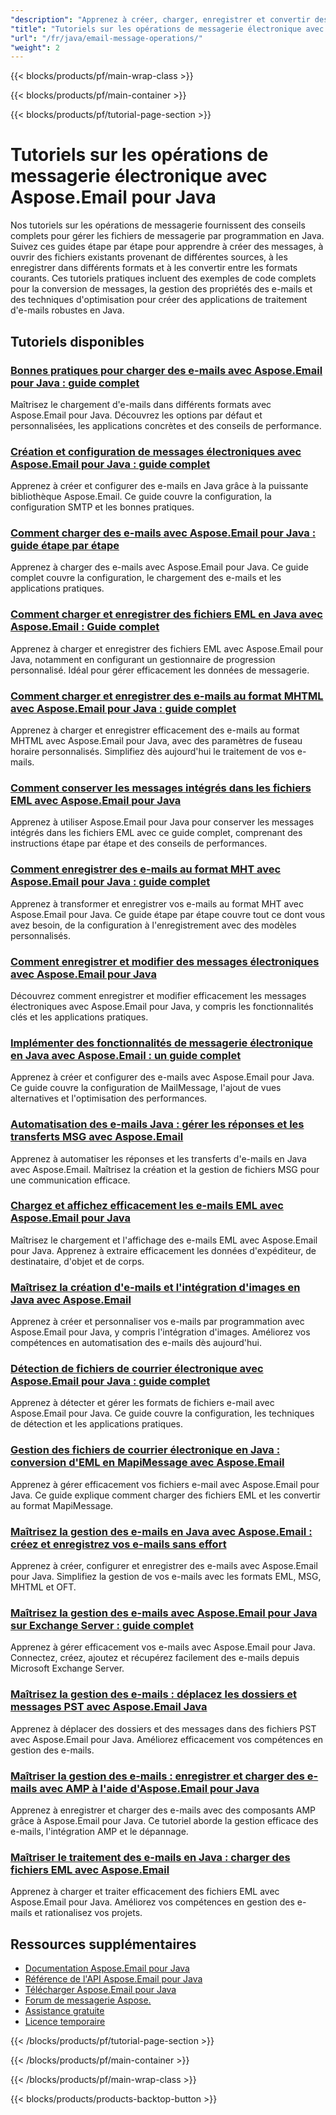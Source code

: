 ```yaml
---
"description": "Apprenez à créer, charger, enregistrer et convertir des messages électroniques entre les formats (EML, MSG, MHTML) avec ces didacticiels Aspose.Email pour Java."
"title": "Tutoriels sur les opérations de messagerie électronique avec Aspose.Email pour Java"
"url": "/fr/java/email-message-operations/"
"weight": 2
---
```


{{< blocks/products/pf/main-wrap-class >}}

{{< blocks/products/pf/main-container >}}

{{< blocks/products/pf/tutorial-page-section >}}
# Tutoriels sur les opérations de messagerie électronique avec Aspose.Email pour Java

Nos tutoriels sur les opérations de messagerie fournissent des conseils complets pour gérer les fichiers de messagerie par programmation en Java. Suivez ces guides étape par étape pour apprendre à créer des messages, à ouvrir des fichiers existants provenant de différentes sources, à les enregistrer dans différents formats et à les convertir entre les formats courants. Ces tutoriels pratiques incluent des exemples de code complets pour la conversion de messages, la gestion des propriétés des e-mails et des techniques d'optimisation pour créer des applications de traitement d'e-mails robustes en Java.

## Tutoriels disponibles

### [Bonnes pratiques pour charger des e-mails avec Aspose.Email pour Java : guide complet](./aspose-email-java-load-emails/)
Maîtrisez le chargement d'e-mails dans différents formats avec Aspose.Email pour Java. Découvrez les options par défaut et personnalisées, les applications concrètes et des conseils de performance.

### [Création et configuration de messages électroniques avec Aspose.Email pour Java : guide complet](./create-configure-mail-message-aspose-email-java/)
Apprenez à créer et configurer des e-mails en Java grâce à la puissante bibliothèque Aspose.Email. Ce guide couvre la configuration, la configuration SMTP et les bonnes pratiques.

### [Comment charger des e-mails avec Aspose.Email pour Java : guide étape par étape](./aspose-email-java-load-email-tutorial/)
Apprenez à charger des e-mails avec Aspose.Email pour Java. Ce guide complet couvre la configuration, le chargement des e-mails et les applications pratiques.

### [Comment charger et enregistrer des fichiers EML en Java avec Aspose.Email : Guide complet](./load-save-eml-aspose-email-java/)
Apprenez à charger et enregistrer des fichiers EML avec Aspose.Email pour Java, notamment en configurant un gestionnaire de progression personnalisé. Idéal pour gérer efficacement les données de messagerie.

### [Comment charger et enregistrer des e-mails au format MHTML avec Aspose.Email pour Java : guide complet](./load-save-emails-mhtml-aspose-java/)
Apprenez à charger et enregistrer efficacement des e-mails au format MHTML avec Aspose.Email pour Java, avec des paramètres de fuseau horaire personnalisés. Simplifiez dès aujourd'hui le traitement de vos e-mails.

### [Comment conserver les messages intégrés dans les fichiers EML avec Aspose.Email pour Java](./aspose-email-java-eml-embedded-messages-preservation/)
Apprenez à utiliser Aspose.Email pour Java pour conserver les messages intégrés dans les fichiers EML avec ce guide complet, comprenant des instructions étape par étape et des conseils de performances.

### [Comment enregistrer des e-mails au format MHT avec Aspose.Email pour Java : guide complet](./save-emails-as-mht-using-aspose-email-java/)
Apprenez à transformer et enregistrer vos e-mails au format MHT avec Aspose.Email pour Java. Ce guide étape par étape couvre tout ce dont vous avez besoin, de la configuration à l'enregistrement avec des modèles personnalisés.

### [Comment enregistrer et modifier des messages électroniques avec Aspose.Email pour Java](./save-modified-emails-aspose-java/)
Découvrez comment enregistrer et modifier efficacement les messages électroniques avec Aspose.Email pour Java, y compris les fonctionnalités clés et les applications pratiques.

### [Implémenter des fonctionnalités de messagerie électronique en Java avec Aspose.Email : un guide complet](./implement-email-features-java-aspose-email/)
Apprenez à créer et configurer des e-mails avec Aspose.Email pour Java. Ce guide couvre la configuration de MailMessage, l'ajout de vues alternatives et l'optimisation des performances.

### [Automatisation des e-mails Java : gérer les réponses et les transferts MSG avec Aspose.Email](./email-automation-java-aspose-email-replies-forwards/)
Apprenez à automatiser les réponses et les transferts d'e-mails en Java avec Aspose.Email. Maîtrisez la création et la gestion de fichiers MSG pour une communication efficace.

### [Chargez et affichez efficacement les e-mails EML avec Aspose.Email pour Java](./load-display-eml-emails-aspose-java/)
Maîtrisez le chargement et l'affichage des e-mails EML avec Aspose.Email pour Java. Apprenez à extraire efficacement les données d'expéditeur, de destinataire, d'objet et de corps.

### [Maîtrisez la création d'e-mails et l'intégration d'images en Java avec Aspose.Email](./aspose-email-java-create-embed-images/)
Apprenez à créer et personnaliser vos e-mails par programmation avec Aspose.Email pour Java, y compris l'intégration d'images. Améliorez vos compétences en automatisation des e-mails dès aujourd'hui.

### [Détection de fichiers de courrier électronique avec Aspose.Email pour Java : guide complet](./master-email-file-detection-aspose-java/)
Apprenez à détecter et gérer les formats de fichiers e-mail avec Aspose.Email pour Java. Ce guide couvre la configuration, les techniques de détection et les applications pratiques.

### [Gestion des fichiers de courrier électronique en Java : conversion d'EML en MapiMessage avec Aspose.Email](./master-email-file-handling-java-aspose-email/)
Apprenez à gérer efficacement vos fichiers e-mail avec Aspose.Email pour Java. Ce guide explique comment charger des fichiers EML et les convertir au format MapiMessage.

### [Maîtrisez la gestion des e-mails en Java avec Aspose.Email : créez et enregistrez vos e-mails sans effort](./aspose-email-java-create-save-emails/)
Apprenez à créer, configurer et enregistrer des e-mails avec Aspose.Email pour Java. Simplifiez la gestion de vos e-mails avec les formats EML, MSG, MHTML et OFT.

### [Maîtrisez la gestion des e-mails avec Aspose.Email pour Java sur Exchange Server : guide complet](./master-email-management-aspose-email-java-exchange-server/)
Apprenez à gérer efficacement vos e-mails avec Aspose.Email pour Java. Connectez, créez, ajoutez et récupérez facilement des e-mails depuis Microsoft Exchange Server.

### [Maîtrisez la gestion des e-mails : déplacez les dossiers et messages PST avec Aspose.Email Java](./aspose-email-java-move-pst-messages-folders/)
Apprenez à déplacer des dossiers et des messages dans des fichiers PST avec Aspose.Email pour Java. Améliorez efficacement vos compétences en gestion des e-mails.

### [Maîtriser la gestion des e-mails : enregistrer et charger des e-mails avec AMP à l'aide d'Aspose.Email pour Java](./aspose-email-java-save-load-amp-emails/)
Apprenez à enregistrer et charger des e-mails avec des composants AMP grâce à Aspose.Email pour Java. Ce tutoriel aborde la gestion efficace des e-mails, l'intégration AMP et le dépannage.

### [Maîtriser le traitement des e-mails en Java : charger des fichiers EML avec Aspose.Email](./master-email-processing-java-aspose-email/)
Apprenez à charger et traiter efficacement des fichiers EML avec Aspose.Email pour Java. Améliorez vos compétences en gestion des e-mails et rationalisez vos projets.

## Ressources supplémentaires

- [Documentation Aspose.Email pour Java](https://docs.aspose.com/email/java/)
- [Référence de l'API Aspose.Email pour Java](https://reference.aspose.com/email/java/)
- [Télécharger Aspose.Email pour Java](https://releases.aspose.com/email/java/)
- [Forum de messagerie Aspose.](https://forum.aspose.com/c/email)
- [Assistance gratuite](https://forum.aspose.com/)
- [Licence temporaire](https://purchase.aspose.com/temporary-license/)

{{< /blocks/products/pf/tutorial-page-section >}}

{{< /blocks/products/pf/main-container >}}

{{< /blocks/products/pf/main-wrap-class >}}

{{< blocks/products/products-backtop-button >}}